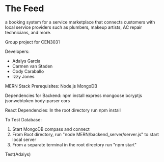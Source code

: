 # The Feed
a booking system for a service marketplace that connects customers with local service providers such as plumbers, 
makeup artists, AC repair technicians, and more.

Group project for CEN3031


Developers:
- Adalys Garcia
- Carmen van Staden
- Cody Caraballo
- Izzy Jones

MERN Stack Prerequisites:
Node.js
MongoDB

Dependencies for Backend:
npm install express mongoose bcryptjs jsonwebtoken body-parser cors

React Dependencies:
In the root directory run npm install

To Test Database:
1. Start MongoDB compass and connect
2. From Root directory, run "node MERN/backend_server/server.js" to start local server
3. From a separate terminal in the root directory run "npm start"

Test(Adalys)
